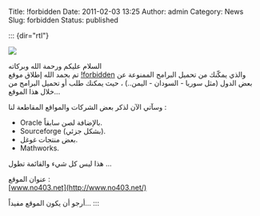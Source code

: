 Title: !forbidden
Date: 2011-02-03 13:25
Author: admin
Category: News
Slug: forbidden
Status: published

::: {dir="rtl"}
<div>

![](http://www.no403.net/ProgramImages/SlideLogo.jpg)

</div>

السلام عليكم ورحمة الله وبركاته  
تم بحمد الله إطلاق موقع [!forbidden](http://www.no403.net/) والذي يمكّنك من تحميل البرامج الممنوعة عن بعض الدول (مثل سوريا - السودان - اليمن..) ، حيث يمكنك طلب أو تحميل البرامج من خلال هذا الموقع...

وسآتي الآن لذكر بعض الشركات والمواقع المقاطعة لنا :

-   Oracle بالإضافة لصن سابقاً.
-   Sourceforge (بشكل جزئي).
-   بعض منتجات غوغل.
-   Mathworks.

هذا ليس كل شيء والقائمة تطول ...

عنوان الموقع :  
[www.no403.net](http://www.no403.net/)

أرجو أن يكون الموقع مفيداً...
:::
